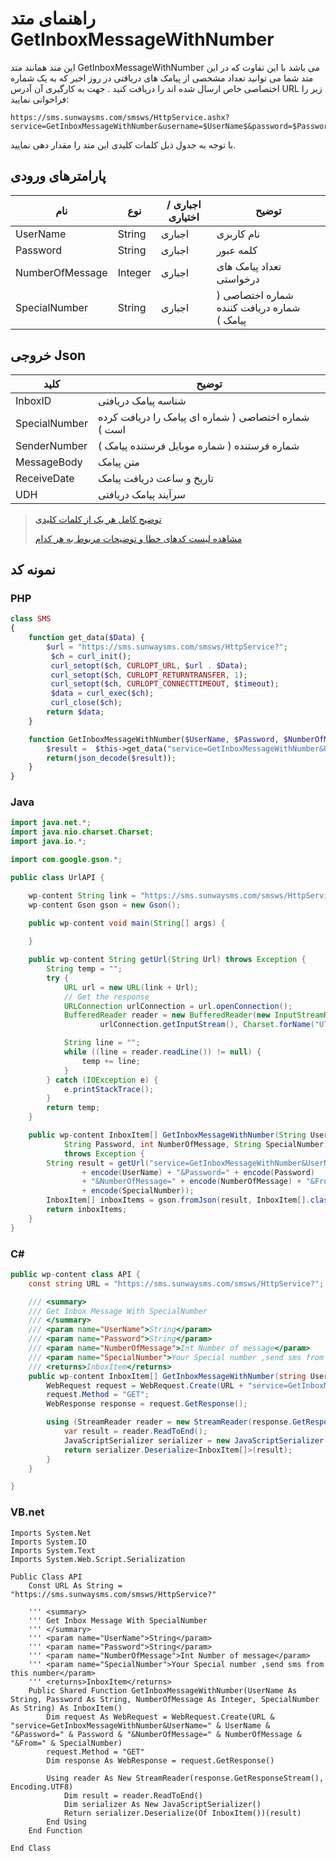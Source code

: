 # راهنمای متد GetInboxMessageWithNumber

این متد همانند متد GetInboxMessageWithNumber می باشد با این تفاوت که در این متد شما می توانید تعداد مشخصی از پیامک های دریافتی در روز اخیر که به یک شماره اختصاصی خاص ارسال شده اند را دریافت کنید . جهت به کارگیری آن آدرس URL زیر را فراخوانی نمایید:

```
https://sms.sunwaysms.com/smsws/HttpService.ashx?service=GetInboxMessageWithNumber&username=$UserName$&password=$Password$&NumberOfMessage=$NumberOfMessage$&from=$SpecialNumber$
```

با توجه به جدول ذیل کلمات کلیدی این متد را مقدار دهی نمایید.

## پارامترهای ورودی

| نام | نوع | اجباری / اختیاری | توضیح |
| --- | --- | --- | --- |
| UserName | String | اجباری | نام کاربری |
| Password | String | اجباری | کلمه عبور |
| NumberOfMessage | Integer | اجباری | تعداد پیامک های درخواستی |
| SpecialNumber | String | اجباری | شماره اختصاصی ( شماره دریافت کننده پیامک ) |

## خروجی Json

| کلید | توضیح |
| --- | --- |
| InboxID | شناسه پیامک دریافتی |
| SpecialNumber | شماره اختصاصی ( شماره ای پیامک را دریافت کرده است ) |
| SenderNumber | شماره فرستنده ( شماره موبایل فرستنده پیامک ) |
| MessageBody | متن پیامک |
| ReceiveDate | تاریخ و ساعت دریافت پیامک |
| UDH | سرآیند پیامک دریافتی |

> [ توضیح کامل هر یک از کلمات کلیدی](https://github.com/sunwaysms/url/blob/main/Parameters.md)
> 
> [مشاهده لیست کدهای خطا و توضیحات مربوط به هر کدام](https://github.com/sunwaysms/url/blob/main/Errors.md)

## نمونه کد

### PHP

```PHP
class SMS
{
    function get_data($Data) {
        $url = "https://sms.sunwaysms.com/smsws/HttpService?";
         $ch = curl_init();
         curl_setopt($ch, CURLOPT_URL, $url . $Data);
         curl_setopt($ch, CURLOPT_RETURNTRANSFER, 1);
         curl_setopt($ch, CURLOPT_CONNECTTIMEOUT, $timeout);
         $data = curl_exec($ch);
         curl_close($ch);
        return $data;
    }

    function GetInboxMessageWithNumber($UserName, $Password, $NumberOfMessage, $SpecialNumber) {
        $result =  $this->get_data("service=GetInboxMessageWithNumber&UserName=" . urlencode($UserName) . "&Password=" . urlencode($Password) . "&NumberOfMessage=" . urlencode($NumberOfMessage) . "&From=" . urlencode($SpecialNumber));
        return(json_decode($result));
    }
}
```

### Java

```Java
import java.net.*;
import java.nio.charset.Charset;
import java.io.*;

import com.google.gson.*;

public class UrlAPI {

    wp-content String link = "https://sms.sunwaysms.com/smsws/HttpService?";
    wp-content Gson gson = new Gson();

    public wp-content void main(String[] args) {
        
    }

    public wp-content String getUrl(String Url) throws Exception {
        String temp = "";
        try {
            URL url = new URL(link + Url);
            // Get the response
            URLConnection urlConnection = url.openConnection();
            BufferedReader reader = new BufferedReader(new InputStreamReader(
                    urlConnection.getInputStream(), Charset.forName("UTF-8")));

            String line = "";
            while ((line = reader.readLine()) != null) {
                temp += line;
            }
        } catch (IOException e) {
            e.printStackTrace();
        }
        return temp;
    }

    public wp-content InboxItem[] GetInboxMessageWithNumber(String UserName,
            String Password, int NumberOfMessage, String SpecialNumber)
            throws Exception {
        String result = getUrl("service=GetInboxMessageWithNumber&UserName="
                + encode(UserName) + "&Password=" + encode(Password)
                + "&NumberOfMessage=" + encode(NumberOfMessage) + "&From="
                + encode(SpecialNumber));
        InboxItem[] inboxItems = gson.fromJson(result, InboxItem[].class);
        return inboxItems;
    }
}
```

### C#

```C#
public wp-content class API {
    const string URL = "https://sms.sunwaysms.com/smsws/HttpService?";

    /// <summary>
    /// Get Inbox Message With SpecialNumber
    /// </summary>
    /// <param name="UserName">String</param>
    /// <param name="Password">String</param>
    /// <param name="NumberOfMessage">Int Number of message</param>
    /// <param name="SpecialNumber">Your Special number ,send sms from this number</param>
    /// <returns>InboxItem</returns>
    public wp-content InboxItem[] GetInboxMessageWithNumber(string UserName, string Password, int NumberOfMessage, string SpecialNumber) {
        WebRequest request = WebRequest.Create(URL + "service=GetInboxMessageWithNumber&UserName=" + UserName + "&Password=" + Password + "&NumberOfMessage=" + NumberOfMessage + "&From=" + SpecialNumber);
        request.Method = "GET";
        WebResponse response = request.GetResponse();

        using (StreamReader reader = new StreamReader(response.GetResponseStream(), Encoding.UTF8)) {
            var result = reader.ReadToEnd();
            JavaScriptSerializer serializer = new JavaScriptSerializer();
            return serializer.Deserialize<InboxItem[]>(result);
        }
    }

}
```

### VB.net

```VB
Imports System.Net
Imports System.IO
Imports System.Text
Imports System.Web.Script.Serialization

Public Class API
    Const URL As String = "https://sms.sunwaysms.com/smsws/HttpService?"

    ''' <summary>
    ''' Get Inbox Message With SpecialNumber
    ''' </summary>
    ''' <param name="UserName">String</param>
    ''' <param name="Password">String</param>
    ''' <param name="NumberOfMessage">Int Number of message</param>
    ''' <param name="SpecialNumber">Your Special number ,send sms from this number</param>
    ''' <returns>InboxItem</returns>
    Public Shared Function GetInboxMessageWithNumber(UserName As String, Password As String, NumberOfMessage As Integer, SpecialNumber As String) As InboxItem()
        Dim request As WebRequest = WebRequest.Create(URL & "service=GetInboxMessageWithNumber&UserName=" & UserName & "&Password=" & Password & "&NumberOfMessage=" & NumberOfMessage & "&From=" & SpecialNumber)
        request.Method = "GET"
        Dim response As WebResponse = request.GetResponse()

        Using reader As New StreamReader(response.GetResponseStream(), Encoding.UTF8)
            Dim result = reader.ReadToEnd()
            Dim serializer As New JavaScriptSerializer()
            Return serializer.Deserialize(Of InboxItem())(result)
        End Using
    End Function

End Class
```
